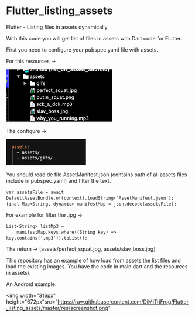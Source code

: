 # Flutter_listing_assets
Flutter - Listing files in assets dynamically

With this code you will get list of files in assets with Dart code for Flutter.

First you need to configure your pubspec.yaml file with assets.

For this resources ->

<img width="289px" height="143px"  src="https://github.com/DiMiTriFrog/Flutter_listing_assets/blob/master/res/capt.png?raw=true"/>

The configure ->

<img width="218px" height="71px"  src="https://raw.githubusercontent.com/DiMiTriFrog/Flutter_listing_assets/master/res/pub.png"/>

You should read de file AssetManifest.json (contains path of all assets files include in pubspec.yaml) 
and filter the text.

    var assetsFile = await DefaultAssetBundle.of(context).loadString('AssetManifest.json');
    final Map<String, dynamic> manifestMap = json.decode(assetsFile);
    
    
For example for filter the .jpg ->

    List<String> listMp3 =
        manifestMap.keys.where((String key) => key.contains('.mp3')).toList();
    
    
The return -> [assets/perfect_squat.jpg, assets/slav_boss.jpg]


This repository has an example of how load from assets the list files and load the
existing images.
You have the code in main.dart and the resources in assets/.

An Android example:

<img width="316px" height="672px"src="https://raw.githubusercontent.com/DiMiTriFrog/Flutter_listing_assets/master/res/screenshot.png"
